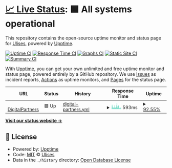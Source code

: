 # [📈 Live Status](https://ulisesthecras.github.io/upptime): <!--live status--> **🟩 All systems operational**

This repository contains the open-source uptime monitor and status page for [Ulises](https://ulisesthecras.github.io/upptime), powered by [Upptime](https://github.com/upptime/upptime).

[![Uptime CI](https://github.com/ulisesthecras/upptime/workflows/Uptime%20CI/badge.svg)](https://github.com/ulisesthecras/upptime/actions?query=workflow%3A%22Uptime+CI%22)
[![Response Time CI](https://github.com/ulisesthecras/upptime/workflows/Response%20Time%20CI/badge.svg)](https://github.com/ulisesthecras/upptime/actions?query=workflow%3A%22Response+Time+CI%22)
[![Graphs CI](https://github.com/ulisesthecras/upptime/workflows/Graphs%20CI/badge.svg)](https://github.com/ulisesthecras/upptime/actions?query=workflow%3A%22Graphs+CI%22)
[![Static Site CI](https://github.com/ulisesthecras/upptime/workflows/Static%20Site%20CI/badge.svg)](https://github.com/ulisesthecras/upptime/actions?query=workflow%3A%22Static+Site+CI%22)
[![Summary CI](https://github.com/ulisesthecras/upptime/workflows/Summary%20CI/badge.svg)](https://github.com/ulisesthecras/upptime/actions?query=workflow%3A%22Summary+CI%22)

With [Upptime](https://upptime.js.org), you can get your own unlimited and free uptime monitor and status page, powered entirely by a GitHub repository. We use [Issues](https://github.com/ulisesthecras/upptime/issues) as incident reports, [Actions](https://github.com/ulisesthecras/upptime/actions) as uptime monitors, and [Pages](https://ulisesthecras.github.io/upptime) for the status page.

<!--start: status pages-->
<!-- This summary is generated by Upptime (https://github.com/upptime/upptime) -->
<!-- Do not edit this manually, your changes will be overwritten -->
<!-- prettier-ignore -->
| URL | Status | History | Response Time | Uptime |
| --- | ------ | ------- | ------------- | ------ |
| <img alt="" src="https://favicons.githubusercontent.com/digitalpartners.ai" height="13"> [DigitalPartners](https://digitalpartners.ai) | 🟩 Up | [digital-partners.yml](https://github.com/ulisesthecras/upptime/commits/HEAD/history/digital-partners.yml) | <details><summary><img alt="Response time graph" src="./graphs/digital-partners/response-time-week.png" height="20"> 593ms</summary><br><a href="https://ulisesthecras.github.io/upptime/history/digital-partners"><img alt="Response time 561" src="https://img.shields.io/endpoint?url=https%3A%2F%2Fraw.githubusercontent.com%2Fulisesthecras%2Fupptime%2FHEAD%2Fapi%2Fdigital-partners%2Fresponse-time.json"></a><br><a href="https://ulisesthecras.github.io/upptime/history/digital-partners"><img alt="24-hour response time 290" src="https://img.shields.io/endpoint?url=https%3A%2F%2Fraw.githubusercontent.com%2Fulisesthecras%2Fupptime%2FHEAD%2Fapi%2Fdigital-partners%2Fresponse-time-day.json"></a><br><a href="https://ulisesthecras.github.io/upptime/history/digital-partners"><img alt="7-day response time 593" src="https://img.shields.io/endpoint?url=https%3A%2F%2Fraw.githubusercontent.com%2Fulisesthecras%2Fupptime%2FHEAD%2Fapi%2Fdigital-partners%2Fresponse-time-week.json"></a><br><a href="https://ulisesthecras.github.io/upptime/history/digital-partners"><img alt="30-day response time 552" src="https://img.shields.io/endpoint?url=https%3A%2F%2Fraw.githubusercontent.com%2Fulisesthecras%2Fupptime%2FHEAD%2Fapi%2Fdigital-partners%2Fresponse-time-month.json"></a><br><a href="https://ulisesthecras.github.io/upptime/history/digital-partners"><img alt="1-year response time 561" src="https://img.shields.io/endpoint?url=https%3A%2F%2Fraw.githubusercontent.com%2Fulisesthecras%2Fupptime%2FHEAD%2Fapi%2Fdigital-partners%2Fresponse-time-year.json"></a></details> | <details><summary><a href="https://ulisesthecras.github.io/upptime/history/digital-partners">92.55%</a></summary><a href="https://ulisesthecras.github.io/upptime/history/digital-partners"><img alt="All-time uptime 94.78%" src="https://img.shields.io/endpoint?url=https%3A%2F%2Fraw.githubusercontent.com%2Fulisesthecras%2Fupptime%2FHEAD%2Fapi%2Fdigital-partners%2Fuptime.json"></a><br><a href="https://ulisesthecras.github.io/upptime/history/digital-partners"><img alt="24-hour uptime 96.67%" src="https://img.shields.io/endpoint?url=https%3A%2F%2Fraw.githubusercontent.com%2Fulisesthecras%2Fupptime%2FHEAD%2Fapi%2Fdigital-partners%2Fuptime-day.json"></a><br><a href="https://ulisesthecras.github.io/upptime/history/digital-partners"><img alt="7-day uptime 92.55%" src="https://img.shields.io/endpoint?url=https%3A%2F%2Fraw.githubusercontent.com%2Fulisesthecras%2Fupptime%2FHEAD%2Fapi%2Fdigital-partners%2Fuptime-week.json"></a><br><a href="https://ulisesthecras.github.io/upptime/history/digital-partners"><img alt="30-day uptime 95.69%" src="https://img.shields.io/endpoint?url=https%3A%2F%2Fraw.githubusercontent.com%2Fulisesthecras%2Fupptime%2FHEAD%2Fapi%2Fdigital-partners%2Fuptime-month.json"></a><br><a href="https://ulisesthecras.github.io/upptime/history/digital-partners"><img alt="1-year uptime 94.78%" src="https://img.shields.io/endpoint?url=https%3A%2F%2Fraw.githubusercontent.com%2Fulisesthecras%2Fupptime%2FHEAD%2Fapi%2Fdigital-partners%2Fuptime-year.json"></a></details>

<!--end: status pages-->

[**Visit our status website →**](https://ulisesthecras.github.io/upptime)

## 📄 License

- Powered by: [Upptime](https://github.com/upptime/upptime)
- Code: [MIT](./LICENSE) © [Ulises](https://ulisesthecras.github.io/upptime)
- Data in the `./history` directory: [Open Database License](https://opendatacommons.org/licenses/odbl/1-0/)
